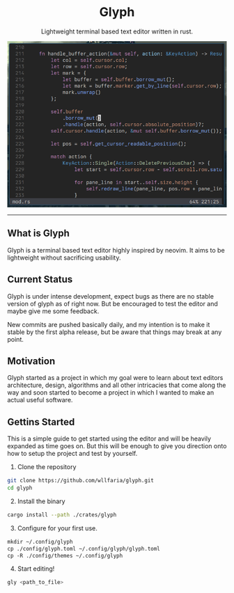 <div align="center">

<h1>Glyph</h1>

Lightweight terminal based text editor written in rust.

<img src="./.github/assets/banner.png" />

</div>

---

## What is Glyph

Glyph is a terminal based text editor highly inspired by neovim. It aims to be
lightweight without sacrificing usability.

## Current Status

Glyph is under intense development, expect bugs as there are no stable version
of glyph as of right now. But be encouraged to test the editor and maybe give me
some feedback.

New commits are pushed basically daily, and my intention is to make it stable by
the first alpha release, but be aware that things may break at any point.

## Motivation

Glyph started as a project in which my goal were to learn about text editors 
architecture, design, algorithms and all other intricacies that come along the 
way and soon started to become a project in which I wanted to make an actual
useful software.

## Gettins Started

This is a simple guide to get started using the editor and will be heavily 
expanded as time goes on. But this will be enough to give you direction onto how
to setup the project and test by yourself.

1. Clone the repository
```sh
git clone https://github.com/wllfaria/glyph.git
cd glyph
```

2. Install the binary
```sh
cargo install --path ./crates/glyph
```

3. Configure for your first use.
```
mkdir ~/.config/glyph
cp ./config/glyph.toml ~/.config/glyph/glyph.toml
cp -R ./config/themes ~/.config/glyph
```

4. Start editing!
```sh
gly <path_to_file>
```
